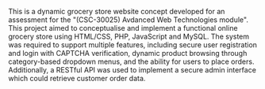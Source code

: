 This is a dynamic grocery store website concept developed for an assessment for the "(CSC-30025) Avdanced Web Technologies module". 
This project aimed to conceptualise and implement a functional online grocery store 
using HTML/CSS, PHP, JavaScript and MySQL. The system was required to 
support multiple features, including secure user registration and login with 
CAPTCHA verification, dynamic product browsing through category-based 
dropdown menus, and the ability for users to place orders. Additionally, a RESTful 
API was used to implement a secure admin interface which could retrieve customer 
order data. 
